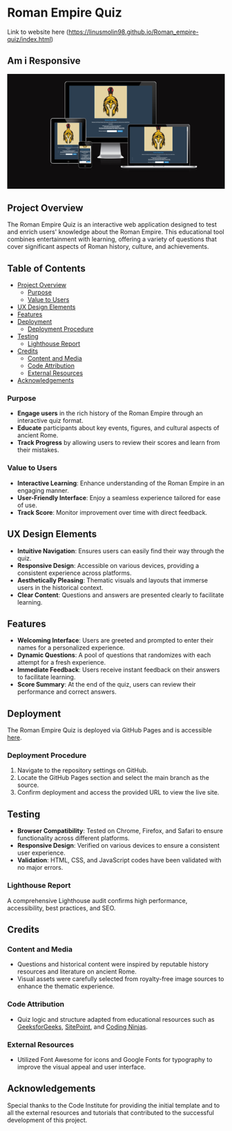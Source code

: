# Roman Empire Quiz
Link to website here (https://linusmolin98.github.io/Roman_empire-quiz/index.html)

## Am i Responsive 
![Am i Responsive](screenshots/Am_i_resp.png)

## Project Overview
The Roman Empire Quiz is an interactive web application designed to test and enrich users' knowledge about the Roman Empire. This educational tool combines entertainment with learning, offering a variety of questions that cover significant aspects of Roman history, culture, and achievements.

## Table of Contents
- [Project Overview](#project-overview)
  - [Purpose](#purpose)
  - [Value to Users](#value-to-users)
- [UX Design Elements](#ux-design-elements)
- [Features](#features)
- [Deployment](#deployment)
  - [Deployment Procedure](#deployment-procedure)
- [Testing](#testing)
  - [Lighthouse Report](#lighthouse-report)
- [Credits](#credits)
  - [Content and Media](#content-and-media)
  - [Code Attribution](#code-attribution)
  - [External Resources](#external-resources)
- [Acknowledgements](#acknowledgements)

### Purpose
- **Engage users** in the rich history of the Roman Empire through an interactive quiz format.
- **Educate** participants about key events, figures, and cultural aspects of ancient Rome.
- **Track Progress** by allowing users to review their scores and learn from their mistakes.

### Value to Users
- **Interactive Learning**: Enhance understanding of the Roman Empire in an engaging manner.
- **User-Friendly Interface**: Enjoy a seamless experience tailored for ease of use.
- **Track Score**: Monitor improvement over time with direct feedback.

## UX Design Elements
- **Intuitive Navigation**: Ensures users can easily find their way through the quiz.
- **Responsive Design**: Accessible on various devices, providing a consistent experience across platforms.
- **Aesthetically Pleasing**: Thematic visuals and layouts that immerse users in the historical context.
- **Clear Content**: Questions and answers are presented clearly to facilitate learning.

## Features
- **Welcoming Interface**: Users are greeted and prompted to enter their names for a personalized experience.
- **Dynamic Questions**: A pool of questions that randomizes with each attempt for a fresh experience.
- **Immediate Feedback**: Users receive instant feedback on their answers to facilitate learning.
- **Score Summary**: At the end of the quiz, users can review their performance and correct answers.

## Deployment
The Roman Empire Quiz is deployed via GitHub Pages and is accessible [here](https://linusmolin98.github.io/Roman_empire-quiz/).

### Deployment Procedure
1. Navigate to the repository settings on GitHub.
2. Locate the GitHub Pages section and select the main branch as the source.
3. Confirm deployment and access the provided URL to view the live site.

## Testing
- **Browser Compatibility**: Tested on Chrome, Firefox, and Safari to ensure functionality across different platforms.
- **Responsive Design**: Verified on various devices to ensure a consistent user experience.
- **Validation**: HTML, CSS, and JavaScript codes have been validated with no major errors.

### Lighthouse Report
A comprehensive Lighthouse audit confirms high performance, accessibility, best practices, and SEO.

## Credits

### Content and Media
- Questions and historical content were inspired by reputable history resources and literature on ancient Rome.
- Visual assets were carefully selected from royalty-free image sources to enhance the thematic experience.

### Code Attribution
- Quiz logic and structure adapted from educational resources such as [GeeksforGeeks](https://www.geeksforgeeks.org/how-to-create-a-simple-javascript-quiz/), [SitePoint](https://www.sitepoint.com/simple-javascript-quiz/), and [Coding Ninjas](https://www.codingninjas.com/studio/library/how-to-create-a-javascript-quiz-code).

### External Resources
- Utilized Font Awesome for icons and Google Fonts for typography to improve the visual appeal and user interface.

## Acknowledgements
Special thanks to the Code Institute for providing the initial template and to all the external resources and tutorials that contributed to the successful development of this project.
